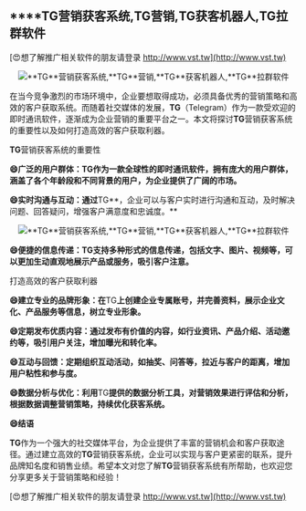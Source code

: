 ## ****TG**营销获客系统,**TG**营销,**TG**获客机器人,**TG**拉群软件**

[😍想了解推广相关软件的朋友请登录 http://www.vst.tw](http://www.vst.tw)

 <center><img src="https://vst.tw/MP4/tuiguang/png/8.png" alt="**TG**营销获客系统,**TG**营销,**TG**获客机器人,**TG**拉群软件"></center>

在当今竞争激烈的市场环境中，企业要想取得成功，必须具备优秀的营销策略和高效的客户获取系统。而随着社交媒体的发展，**TG**（Telegram）作为一款受欢迎的即时通讯软件，逐渐成为企业营销的重要平台之一。本文将探讨**TG**营销获客系统的重要性以及如何打造高效的客户获取利器。

**TG**营销获客系统的重要性

**😄广泛的用户群体：**TG**作为一款全球性的即时通讯软件，拥有庞大的用户群体，涵盖了各个年龄段和不同背景的用户，为企业提供了广阔的市场。**

**😄实时沟通与互动：通过**TG**，企业可以与客户实时进行沟通和互动，及时解决问题、回答疑问，增强客户满意度和忠诚度。**

 <center><img src="https://vst.tw/MP4/tuiguang/png/3.png" alt="**TG**营销获客系统,**TG**营销,**TG**获客机器人,**TG**拉群软件"></center>

**😄便捷的信息传递：**TG**支持多种形式的信息传递，包括文字、图片、视频等，可以更加生动直观地展示产品或服务，吸引客户注意。**

打造高效的客户获取利器

**😄建立专业的品牌形象：在**TG**上创建企业专属账号，并完善资料，展示企业文化、产品服务等信息，树立专业形象。**

**😄定期发布优质内容：通过发布有价值的内容，如行业资讯、产品介绍、活动邀约等，吸引用户关注，增加曝光和转化率。**

**😄互动与回馈：定期组织互动活动，如抽奖、问答等，拉近与客户的距离，增加用户粘性和参与度。**

**😄数据分析与优化：利用**TG**提供的数据分析工具，对营销效果进行评估和分析，根据数据调整营销策略，持续优化获客系统。**

**😄结语**

**TG**作为一个强大的社交媒体平台，为企业提供了丰富的营销机会和客户获取途径。通过建立高效的**TG**营销获客系统，企业可以实现与客户更紧密的联系，提升品牌知名度和销售业绩。希望本文对您了解**TG**营销获客系统有所帮助，也欢迎您分享更多关于营销策略和经验！

[😍想了解推广相关软件的朋友请登录 http://www.vst.tw](http://www.vst.tw)



